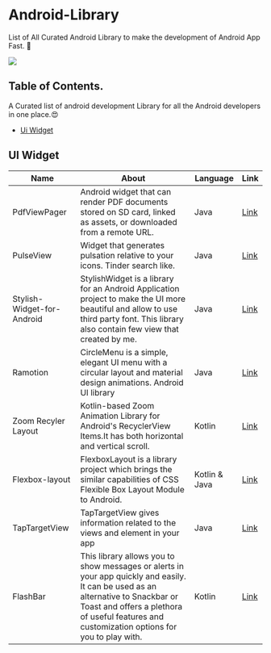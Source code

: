 # Android-Library 
List of All Curated Android Library to make the development of Android App Fast. 🚀



<img src="https://3.bp.blogspot.com/-dB6ndKqIAuI/XdWeOASO5AI/AAAAAAAANZA/MSbT9mh6bukxkI-tqnu_GARIZZV5WNVhQCLcBGAsYHQ/s1600/image1.gif"/>

## Table of Contents.

A Curated list of android development Library for all the Android developers in one place.😍

- [Ui Widget](#Uiwidget)



## UI Widget

| Name       | About | Language | Link |
|------------|-------|---------|-------|
|PdfViewPager|Android widget that can render PDF documents stored on SD card, linked as assets, or downloaded from a remote URL.| Java | [Link](https://github.com/voghDev/PdfViewPager)|
|PulseView| Widget that generates pulsation relative to your icons. Tinder search like.| Java |[Link](https://github.com/Devlight/PulseView)|
|Stylish-Widget-for-Android|StylishWidget is a library for an Android Application project to make the UI more beautiful and allow to use third party font. This library also contain few view that created by me.|Java|[Link](https://github.com/shiburagi/Stylish-Widget-for-Android)|
|Ramotion|CircleMenu is a simple, elegant UI menu with a circular layout and material design animations. Android UI library | Java| [Link](https://github.com/Ramotion/circle-menu-android)
|Zoom Recyler Layout|Kotlin-based Zoom Animation Library for Android's RecyclerView Items.It has both horizontal and vertical scroll. |Kotlin|[Link](https://github.com/Spikeysanju/ZoomRecylerLayout)
|Flexbox-layout|FlexboxLayout is a library project which brings the similar capabilities of CSS Flexible Box Layout Module to Android.| Kotlin & Java | [Link](https://github.com/google/flexbox-layout)
|TapTargetView|TapTargetView gives information related to the views and element in your app| Java | [Link](https://github.com/KeepSafe/TapTargetView)
|FlashBar|This library allows you to show messages or alerts in your app quickly and easily. It can be used as an alternative to Snackbar or Toast and offers a plethora of useful features and customization options for you to play with.| Kotlin | [Link](https://github.com/aritraroy/Flashbar)